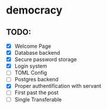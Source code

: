 # democracy

## TODO:
- [X] Welcome Page
- [X] Database backend
- [X] Secure password storage
- [X] Login system
- [ ] TOML Config
- [ ] Postgres backend
- [X] Proper authentification with servant
- [ ] First past the post
- [ ] Single Transferable

